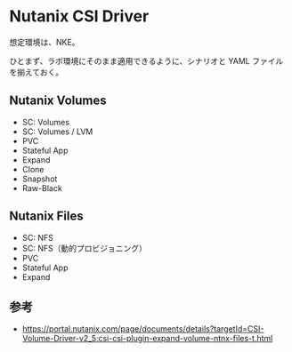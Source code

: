 # Nutanix CSI Driver

想定環境は、NKE。

ひとまず、ラボ環境にそのまま適用できるように、シナリオと YAML ファイルを揃えておく。


## Nutanix Volumes

* SC: Volumes
* SC: Volumes / LVM
* PVC
* Stateful App
* Expand
* Clone
* Snapshot
* Raw-Black


## Nutanix Files

* SC: NFS
* SC: NFS（動的プロビジョニング）
* PVC
* Stateful App
* Expand

## 参考

* https://portal.nutanix.com/page/documents/details?targetId=CSI-Volume-Driver-v2_5:csi-csi-plugin-expand-volume-ntnx-files-t.html
